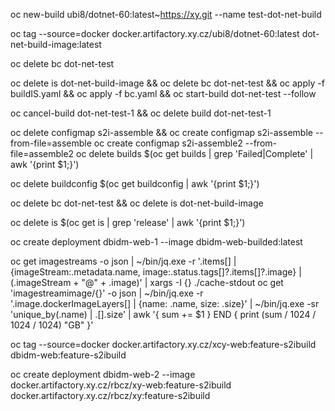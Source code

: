 oc new-build ubi8/dotnet-60:latest~https://xy.git --name test-dot-net-build

oc tag --source=docker docker.artifactory.xy.cz/ubi8/dotnet-60:latest dot-net-build-image:latest

oc delete bc dot-net-test

oc delete is dot-net-build-image && oc delete bc dot-net-test && oc apply -f buildIS.yaml && oc apply -f bc.yaml && oc start-build dot-net-test --follow


oc cancel-build dot-net-test-1 && oc delete build dot-net-test-1

oc delete configmap s2i-assemble && oc create configmap s2i-assemble  --from-file=assemble
oc create configmap s2i-assemble2  --from-file=assemble2
oc delete builds $(oc get builds | grep 'Failed\|Complete' | awk '{print $1;}')

oc delete buildconfig $(oc get buildconfig |  awk '{print $1;}')

oc delete bc dot-net-test && oc delete is dot-net-build-image

oc delete is $(oc get is | grep 'release' | awk '{print $1;}')

oc create deployment dbidm-web-1 --image dbidm-web-builded:latest

oc get imagestreams -o json | ~/bin/jq.exe -r '.items[] | {imageStream:.metadata.name, image:.status.tags[]?.items[]?.image} | (.imageStream + "@" + .image)' | xargs -I {} ./cache-stdout oc get 'imagestreamimage/{}' -o json |  ~/bin/jq.exe -r '.image.dockerImageLayers[] | {name: .name, size: .size}' | ~/bin/jq.exe -sr 'unique_by(.name) | .[].size' | awk '{ sum += $1 } END { print (sum / 1024 / 1024 / 1024) "GB" }'

oc tag --source=docker docker.artifactory.xy.cz/xcy-web:feature-s2ibuild dbidm-web:feature-s2ibuild

oc create deployment dbidm-web-2 --image  docker.artifactory.xy.cz/rbcz/xy-web:feature-s2ibuild docker.artifactory.xy.cz/rbcz/xy:feature-s2ibuild
